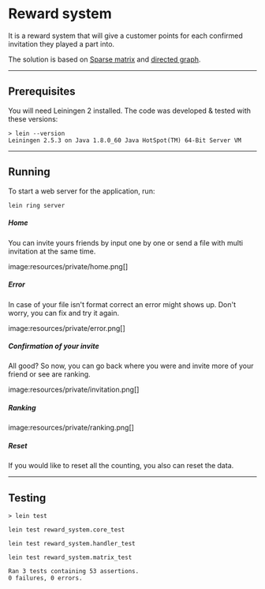 # Reward system
It is a reward system that will give a customer points for each confirmed invitation they played a part into.

The solution is based on [Sparse matrix](https://en.wikipedia.org/wiki/Sparse_matrix) and [directed graph](https://en.wikipedia.org/wiki/Directed_graph).
___
## Prerequisites

You will need Leiningen 2 installed. The code was developed & tested with these versions:

```
> lein --version
Leiningen 2.5.3 on Java 1.8.0_60 Java HotSpot(TM) 64-Bit Server VM
```
___
## Running

To start a web server for the application, run:
```
lein ring server
```

##### Home
You can invite yours friends by input one by one or send a file with multi invitation at the same time.

image:resources/private/home.png[]

##### Error
In case of your file isn't format correct an error might shows up. Don't worry, you can fix and try it again.

image:resources/private/error.png[]

##### Confirmation of your invite
All good? So now, you can go back where you were and invite more of your friend or see are ranking.

image:resources/private/invitation.png[]

##### Ranking
image:resources/private/ranking.png[]

##### Reset
If you would like to reset all the counting, you also can reset the data.

___
## Testing

```
> lein test

lein test reward_system.core_test

lein test reward_system.handler_test

lein test reward_system.matrix_test

Ran 3 tests containing 53 assertions.
0 failures, 0 errors.
```
